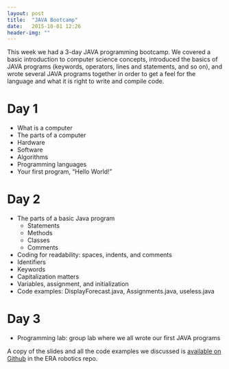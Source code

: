```yaml
---
layout: post
title:  "JAVA Bootcamp"
date:   2015-10-01 12:26
header-img: ""
---
```

This week we had a 3-day JAVA programming bootcamp. We covered a basic introduction to computer science concepts,  introduced the basics of JAVA programs (keywords, operators, lines and statements, and so on), and wrote several JAVA programs together in order to get a feel for the language and what it is right to write and compile code.

# Day 1

- What is a computer
- The parts of a computer
- Hardware
- Software
- Algorithms
- Programming languages
- Your first program, “Hello World!”

# Day 2

- The parts of a basic Java program
  - Statements
  - Methods
  - Classes
  - Comments
- Coding for readability: spaces, indents, and comments
- Identifiers
- Keywords
- Capitalization matters
- Variables, assignment, and initialization
- Code examples: DisplayForecast.java, Assignments.java, useless.java

# Day 3

- Programming lab: group lab where we all wrote our first JAVA programs

A copy of the slides and all the code examples we discussed is [available on Github](https://github.com/EastRankinAcademyRobotics/java-bootcamp) in the ERA robotics repo.
